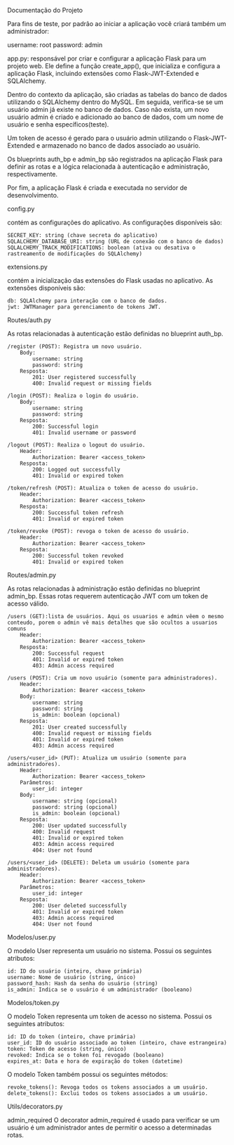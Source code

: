 Documentação do Projeto

Para fins de teste, por padrão ao iniciar a aplicação você criará também um administrador:

username: root
password: admin

app.py:
responsável por criar e configurar a aplicação Flask para um projeto web.
Ele define a função create_app(), que inicializa e configura a aplicação Flask, incluindo extensões como Flask-JWT-Extended e SQLAlchemy.

Dentro do contexto da aplicação, são criadas as tabelas do banco de dados utilizando o SQLAlchemy dentro do MySQL. Em seguida, verifica-se se um usuário admin já existe no banco de dados. Caso não exista, um novo usuário admin é criado e adicionado ao banco de dados, com um nome de usuário e senha específicos(teste).

Um token de acesso é gerado para o usuário admin utilizando o Flask-JWT-Extended e armazenado no banco de dados associado ao usuário. 

Os blueprints auth_bp e admin_bp são registrados na aplicação Flask para definir as rotas e a lógica relacionada à autenticação e administração, respectivamente.

Por fim, a aplicação Flask é criada e executada no servidor de desenvolvimento.


config.py

contém as configurações do aplicativo. As configurações disponíveis são:

    SECRET_KEY: string (chave secreta do aplicativo)
    SQLALCHEMY_DATABASE_URI: string (URL de conexão com o banco de dados)
    SQLALCHEMY_TRACK_MODIFICATIONS: boolean (ativa ou desativa o rastreamento de modificações do SQLAlchemy)


extensions.py

contém a inicialização das extensões do Flask usadas no aplicativo. As extensões disponíveis são:

    db: SQLAlchemy para interação com o banco de dados.
    jwt: JWTManager para gerenciamento de tokens JWT.


Routes/auth.py

As rotas relacionadas à autenticação estão definidas no blueprint auth_bp.

    /register (POST): Registra um novo usuário.
        Body:
            username: string
            password: string
        Resposta:
            201: User registered successfully
            400: Invalid request or missing fields

    /login (POST): Realiza o login do usuário.
        Body:
            username: string
            password: string
        Resposta:
            200: Successful login
            401: Invalid username or password

    /logout (POST): Realiza o logout do usuário.
        Header:
            Authorization: Bearer <access_token>
        Resposta:
            200: Logged out successfully
            401: Invalid or expired token

    /token/refresh (POST): Atualiza o token de acesso do usuário.
        Header:
            Authorization: Bearer <access_token>
        Resposta:
            200: Successful token refresh
            401: Invalid or expired token

    /token/revoke (POST): revoga o token de acesso do usuário.
        Header:
            Authorization: Bearer <access_token>
        Resposta:
            200: Successful token revoked
            401: Invalid or expired token


Routes/admin.py

As rotas relacionadas à administração estão definidas no blueprint admin_bp. Essas rotas requerem autenticação JWT com um token de acesso válido.

    /users (GET):lista de usuários. Aqui os usuarios e admin vêem o mesmo conteudo, porem o admin vê mais detalhes que são ocultos a usuarios comuns
        Header:
            Authorization: Bearer <access_token>
        Resposta:
            200: Successful request
            401: Invalid or expired token
            403: Admin access required

    /users (POST): Cria um novo usuário (somente para administradores).
        Header:
            Authorization: Bearer <access_token>
        Body:
            username: string
            password: string
            is_admin: boolean (opcional)
        Resposta:
            201: User created successfully
            400: Invalid request or missing fields
            401: Invalid or expired token
            403: Admin access required

    /users/<user_id> (PUT): Atualiza um usuário (somente para administradores).
        Header:
            Authorization: Bearer <access_token>
        Parâmetros:
            user_id: integer
        Body:
            username: string (opcional)
            password: string (opcional)
            is_admin: boolean (opcional)
        Resposta:
            200: User updated successfully
            400: Invalid request
            401: Invalid or expired token
            403: Admin access required
            404: User not found

    /users/<user_id> (DELETE): Deleta um usuário (somente para administradores).
        Header:
            Authorization: Bearer <access_token>
        Parâmetros:
            user_id: integer
        Resposta:
            200: User deleted successfully
            401: Invalid or expired token
            403: Admin access required
            404: User not found


Modelos/user.py

O modelo User representa um usuário no sistema. Possui os seguintes atributos:

    id: ID do usuário (inteiro, chave primária)
    username: Nome de usuário (string, único)
    password_hash: Hash da senha do usuário (string)
    is_admin: Indica se o usuário é um administrador (booleano)


Modelos/token.py

O modelo Token representa um token de acesso no sistema. Possui os seguintes atributos:

    id: ID do token (inteiro, chave primária)
    user_id: ID do usuário associado ao token (inteiro, chave estrangeira)
    token: Token de acesso (string, único)
    revoked: Indica se o token foi revogado (booleano)
    expires_at: Data e hora de expiração do token (datetime)

O modelo Token também possui os seguintes métodos:

    revoke_tokens(): Revoga todos os tokens associados a um usuário.
    delete_tokens(): Exclui todos os tokens associados a um usuário.


Utils/decorators.py

admin_required
O decorator admin_required é usado para verificar se um usuário é um administrador antes de permitir o acesso a determinadas rotas.

